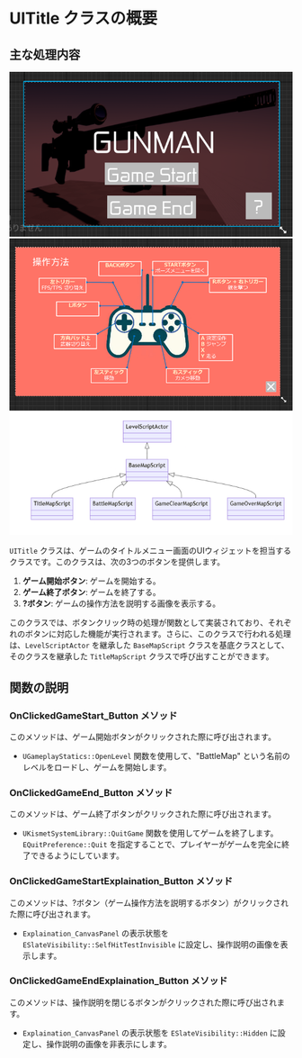 # UITitle クラスの概要

## 主な処理内容

![UI_Title](Images/UI_Title.png)  
![UI_Title_Tutorial](Images/UI_Title_Tutorial.png)
![Level_ClassDiagrams](Images/Level_ClassDiagrams.png)

`UITitle` クラスは、ゲームのタイトルメニュー画面のUIウィジェットを担当するクラスです。このクラスは、次の3つのボタンを提供します。

1. **ゲーム開始ボタン**: ゲームを開始する。
2. **ゲーム終了ボタン**: ゲームを終了する。
3. **?ボタン**: ゲームの操作方法を説明する画像を表示する。

このクラスでは、ボタンクリック時の処理が関数として実装されており、それぞれのボタンに対応した機能が実行されます。さらに、このクラスで行われる処理は、`LevelScriptActor` を継承した `BaseMapScript` クラスを基底クラスとして、そのクラスを継承した `TitleMapScript` クラスで呼び出すことができます。

## 関数の説明

### OnClickedGameStart_Button メソッド

このメソッドは、ゲーム開始ボタンがクリックされた際に呼び出されます。

- `UGameplayStatics::OpenLevel` 関数を使用して、"BattleMap" という名前のレベルをロードし、ゲームを開始します。

### OnClickedGameEnd_Button メソッド

このメソッドは、ゲーム終了ボタンがクリックされた際に呼び出されます。

- `UKismetSystemLibrary::QuitGame` 関数を使用してゲームを終了します。`EQuitPreference::Quit` を指定することで、プレイヤーがゲームを完全に終了できるようにしています。

### OnClickedGameStartExplaination_Button メソッド

このメソッドは、?ボタン（ゲーム操作方法を説明するボタン）がクリックされた際に呼び出されます。

- `Explaination_CanvasPanel` の表示状態を `ESlateVisibility::SelfHitTestInvisible` に設定し、操作説明の画像を表示します。

### OnClickedGameEndExplaination_Button メソッド

このメソッドは、操作説明を閉じるボタンがクリックされた際に呼び出されます。

- `Explaination_CanvasPanel` の表示状態を `ESlateVisibility::Hidden` に設定し、操作説明の画像を非表示にします。